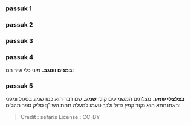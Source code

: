 
### passuk 1

### passuk 2

### passuk 3

### passuk 4
<b>במנים ועוגב.</b> מיני כלי שיר הם:

### passuk 5
<b>בצלצלי שמע.</b> מצלתים המשמיעים קול:
<b>שמע.</b> שם דבר הוא כמו שמע בסגול ומפני האתנחתא הוא נקוד קמץ גדול ולכך טעמו למעלה תחת השי"ן: סליק ספר תהלים:

>Credit : sefaris
>License : CC-BY